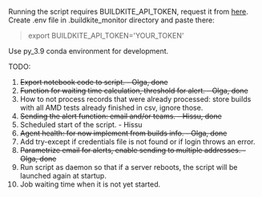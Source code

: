 Running the script requires BUILDKITE_API_TOKEN, request it from [here](https://buildkite.com/user/api-access-tokens).  
Create .env file in .buildkite_monitor directory and paste there:
> export BUILDKITE_API_TOKEN='YOUR_TOKEN' 

Use py_3.9 conda environment for development.


TODO:  
1. ~~Export notebook code to script. - Olga, done~~
2. ~~Function for waiting time calculation, threshold for alert. - Olga, done~~
3. How to not process records that were already processed: store builds with all AMD tests already finished in csv, ignore those.
4. ~~Sending the alert function: email and/or teams. - Hissu, done~~
5. Scheduled start of the script. - Hissu
6. ~~Agent health: for now implement from builds info. - Olga, done~~
7. Add try-except if credentials file is not found or if login throws an error.
8. ~~Parametrize email for alerts, enable sending to multiple addresses. - Olga, done~~
9. Run script as daemon so that if a server reboots, the script will be launched again at startup.
10. Job waiting time when it is not yet started.